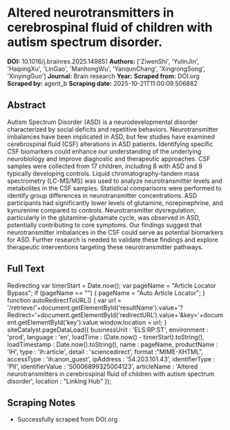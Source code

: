 # Altered neurotransmitters in cerebrospinal fluid of children with autism spectrum disorder.

**DOI:** 10.1016/j.brainres.2025.149851
**Authors:** ['ZiwenShi', 'YulinJin', 'HaipingXu', 'LinGao', 'ManhongWu', 'YanqunChang', 'XingrongSong', 'XinyingGuo']
**Journal:** Brain research
**Year:** 
**Scraped from:** DOI.org
**Scraped by:** agent_b
**Scraping date:** 2025-10-21T11:00:09.506882

## Abstract

Autism Spectrum Disorder (ASD) is a neurodevelopmental disorder characterized by social deficits and repetitive behaviors. Neurotransmitter imbalances have been implicated in ASD, but few studies have examined cerebrospinal fluid (CSF) alterations in ASD patients. Identifying specific CSF biomarkers could enhance our understanding of the underlying neurobiology and improve diagnostic and therapeutic approaches.
CSF samples were collected from 17 children, including 8 with ASD and 9 typically developing controls. Liquid chromatography-tandem mass spectrometry (LC-MS/MS) was used to analyze neurotransmitter levels and metabolites in the CSF samples. Statistical comparisons were performed to identify group differences in neurotransmitter concentrations.
ASD participants had significantly lower levels of glutamine, norepinephrine, and kynurenine compared to controls. Neurotransmitter dysregulation, particularly in the glutamine-glutamate cycle, was observed in ASD, potentially contributing to core symptoms.
Our findings suggest that neurotransmitter imbalances in the CSF could serve as potential biomarkers for ASD. Further research is needed to validate these findings and explore therapeutic interventions targeting these neurotransmitter pathways.

## Full Text

Redirecting var timerStart = Date.now(); var pageName = "Article Locator Bypass"; if (pageName == "") { pageName = "Auto Article Locator"; } function autoRedirectToURL() { var url = '/retrieve/'+document.getElementById('resultName').value+'?Redirect='+document.getElementById('redirectURL').value+'&key='+document.getElementById('key').value window.location = url; } siteCatalyst.pageDataLoad({ businessUnit : 'ELS:RP:ST', environment : 'prod', language : 'en', loadTime : (Date.now() - timerStart).toString(), loadTimestamp : Date.now().toString(), name : pageName, productName : 'IH', type : 'ih:article', detail : 'sciencedirect', format :"MIME-XHTML", accessType : 'ih:anon_guest', ipAddress : '54.203.101.43', identifierType : 'PII', identifierValue : 'S0006899325004123', articleName : 'Altered neurotransmitters in cerebrospinal fluid of children with autism spectrum disorder', location : "Linking Hub" });

## Scraping Notes

- Successfully scraped from DOI.org
